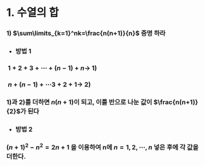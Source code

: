 # 1. 수열의 합
### 1) $\sum\limits_{k=1}^nk=\frac{n(n+1)}{n}$ 증명 하라
* ### 방법 1
### $\ 1+2+3+\cdots +(n-1)+n\longrightarrow$    1)
### $\ n+(n-1)+\cdots 3+2+1\longrightarrow$     2)
### 1)과 2)를 더하면 $n(n+1)$이 되고, 이를 반으로 나눈 값이 $\frac{n(n+1)}{2}$가 된다
* ### 방법 2
### $(n+1)^2-n^2=2n+1$ 을 이용하여 n에 $n=1,2, \cdots,n$ 넣은 후에 각 값을 더한다.

